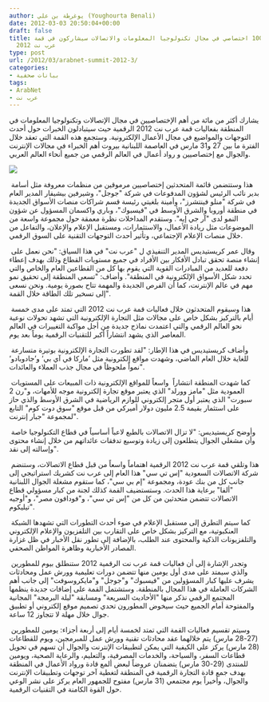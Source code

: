 ```yaml
---
author: يوغرطة بن علي (Youghourta Benali)
date: 2012-03-03 20:50:04+00:00
draft: false
title: أكثر من 100 اختصاصي في مجال تكنولوجيا المعلومات والاتصالات سيشاركون في قمة
  عرب نت 2012
type: post
url: /2012/03/arabnet-summit-2012-3/
categories:
- بيانات صحفية
tags:
- ArabNet
- عرب نت
---
```


يشارك أكثر من مائة من أهم الإختصاصيين في مجال الإتصالات وتكنولوجيا المعلومات في المنطقة بفعاليات قمة عرب نت 2012 الرقمية حيث سيتبادلون الخبرات حول أحدث التوجهات والمواضيع في مجال الأعمال الإلكترونية. وستجمع هذه القمة التي تعقد خلال الفترة ما بين 27 و31 مارس في العاصمة اللبنانية بيروت أهم الخبراء في مجالات الإنترنت والجوال مع إختصاصيين و رواد أعمال في العالم الرقمي من جميع أنحاء العالم العربي.




![](http://arabnet.me/site_media/content_media/images/arabnet-logo.png)





 هذا وستتضمن قائمة المتحدثين إختصاصيين مرموقين من منظمات معروفة مثل أسامة بدير نائب الرئيس لشؤون المدفوعات في شركة "جوجل"، وشيرفين بيشيفار المدير العام في شركة "منلو فينتشرز"، وأمينة بلغيتي رئيسة قسم شراكات منصات الأسواق الجديدة في منطقة أوروبا والشرق الأوسط في "فيسبوك"، وباري واكسمان المسؤول عن شؤون النمو لدى "آر جي إيه". وستقدم المداخلات نظرة معمقة حول مجموعة واسعة من الموضوعات مثل ريادة الأعمال، والاستثمارات، ومستقبل الإعلام والإعلان، والتفاعل من خلال منصات الإعلام الإجتماعي، وتأثير أحدث التوجهات التقنية على السوق الرقمي.




 وقال عمر كريستيديس المدير التنفيذي ل "عرب نت" في هذا السياق: "نحن نعمل على إنشاء منصة تحقق تبادل الأفكار بين الأفراد في جميع مستويات القطاع وذلك بهدف إعطاء دفعة للعديد من المبادرات القوية التي يقوم بها كل من القطاعين العام والخاص والتي تحدد شكل الأسواق الإلكترونية في المنطقة". وأضاف: "تسعى المنطقة إلى تحقيق نمو مهم في عالم الإنترنت، كما أن الفرص الجديدة والمهمة تتاح بصورة يومية. ونحن نسعى إلى تسخير تلك الطاقة خلال القمة".




 هذا وسيقوم المتحدثون خلال فعاليات قمة عرب نت 2012 التي تمتد على مدى خمسة أيام بالتركيز بشكل خاص على مجالات مثل التجارة الإلكترونية التي تشهد تحولات نوعية نحو العالم الرقمي والتي اعتمدت نماذج جديدة من أجل مواكبة التغييرات في العالم المعاصر الذي يشهد انتشاراً أكبر للتقنيات الرقمية يوماً بعد يوم.




 وأضاف كريستيديس في هذا الإطار: "لقد تطورت التجارة الإلكترونية بوتيرة متسارعة للغاية خلال العام الماضي، وشهدت مواقع إلكترونية مثل ’ماركا في آي بي‘ و’جادوبادو‘ نمواً ملحوظاً في مجال جذب العملاء والعائدات".




 كما شهدت المنطقة انتشاراً  واسعاً للمواقع الإلكترونية ذات المبيعات على المستويات العمودية مثل "مامز وورلد" الذي يعتبر موقع تجارة إلكترونية موجه للأمهات، و"رن 2 سبورت" الذي يعتبر أول متجر إلكتروني للوازم الرياضية في الشرق الأوسط والذي حاز على استثمار بقيمة 2.5 مليون دولار أميركي من قبل موقع "سوق دوت كوم" التابع لمجموعة "جبار إنترنت".




 وأوضح كريستيديس: "لا تزال الاتصالات بالطبع لاعباً أساسياً في قطاع التكنولوجيا خاصة وأن مشغلي الجوال يتطلعون إلى زيادة وتوسيع تدفقات عائداتهم من خلال إنشاء محتوى وإسالته إلى نقد".




 هذا وتلقي قمة عرب نت 2012 الرقمية اهتماماً واسعاً من قبل قطاع الاتصالات، وستنضم شركة الاتصالات السعودية "إس تي سي" هذا العام إلى عرب نت كشريك استراتيجي إلى جانب كل من بنك عودة، ومجموعة "إم بي سي"، كما ستقوم مشغلة الجوال اللبنانية "ألفا" برعاية هذا الحدث. وستستضيف القمة كذلك لجنة من كبار مسؤولي قطاع الاتصالات تتضمن متحدثين من كل من "إس تي سي"، و"فودافون مصر"، و"أوجيه تيليكوم".




 كما سيتم التطرق إلى مستقبل الإعلام في ضوء أحدث التطورات التي تشهدها الشبكة العنكبوتية، مع التركيز بشكل خاص على التقارب بين التلفزيون والإعلام الإلكتروني والتلفزيونات الذكية والمحتوى عند الطلب، بالإضافة إلى تطور نقل الأخبار في ظل غزارة المصادر الأخبارية وظاهرة المواطن الصحفي.




 وتجدر الإشارة إلى أن فعاليات قمة عرب نت الرقمية 2012 ستنطلق بيوم للمطورين والذي سيمتد على مدى أول يومين منها تتضمن دورات تعليمية وورش عمل ومحادثات يشرف عليها كبار المسؤولين من "فيسبوك" و"جوجل" و"مايكروسوفت" إلى جانب أهم الشركات العاملة في هذا المجال بالمنطقة. وستشتمل القمة على إضافات جديدة ينظمها المجتمع الرقمي نذكر منها "الأحاديث السريعة" ومسابقة "ليلة البرمجة" المجانية والمفتوحة أمام الجميع حيث سيخوض المطورون تحدي تصميم موقع إلكتروني أو تطبيق جوال خلال مهلة لا تتجاوز 12 ساعة.




 وسيتم تقسيم فعاليات القمة التي تمتد لخمسة أيام إلى أربعة أجزاء: يومين للمطورين (27-28 مارس) يتم خلالهما عقد محادثات تقنية وورش عمل للمبرمجين، ويوم للقطاعات (28 مارس) يركز على الكيفية التي يمكن لتطبيقات الإنترنت والجوال أن تسهم في تحويل قطاعات السفر، والسياحة، والخدمات المصرفية، والتعليم، والرعاية الصحية، ويومين للمنتدى (29-30 مارس) يتضمنان عروضاً لبعض ألمع قادة ورواد الأعمال في المنطقة بهدف جمع قادة التجارة الرقمية في المنطقة لتغطية آخر توجهات وتطبيقات الإنترنت والجوال، وأخيراً يوم مجتمعي (31 مارس) مفتوح للجمهور العام يركز على نشر الوعي حول القوة الكامنة في التقنيات الرقمية.

